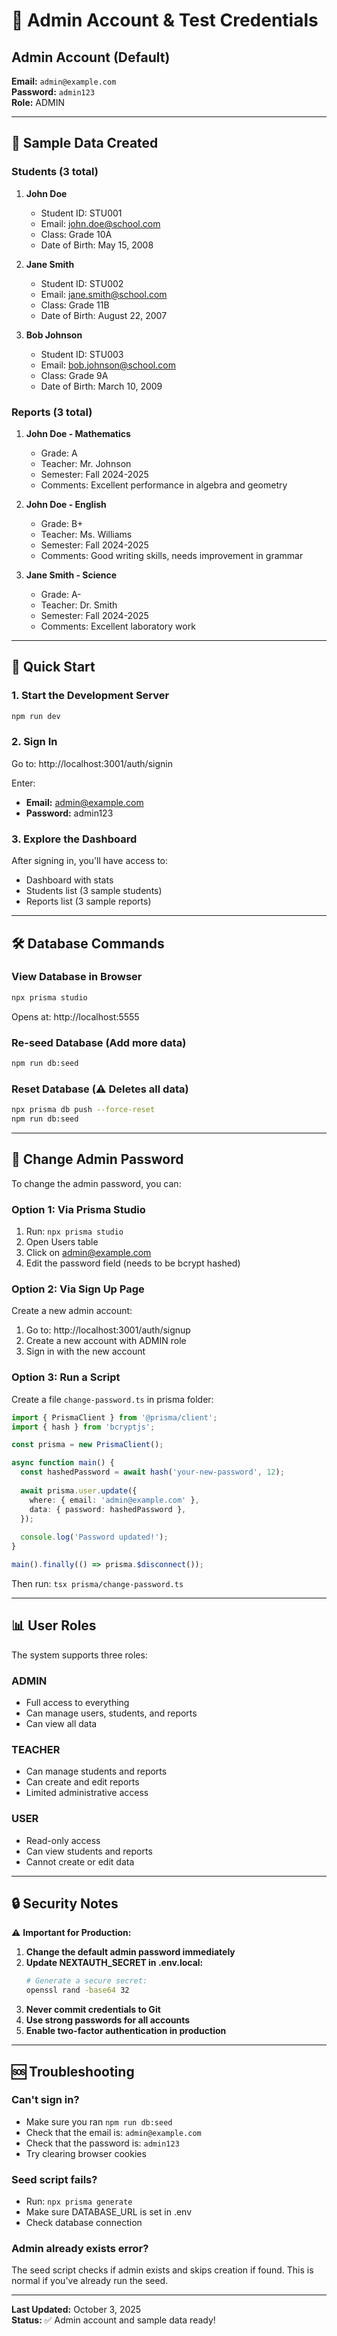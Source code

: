 # 🔐 Admin Account & Test Credentials

## Admin Account (Default)

**Email:** `admin@example.com`  
**Password:** `admin123`  
**Role:** ADMIN

---

## 🌱 Sample Data Created

### Students (3 total)
1. **John Doe**
   - Student ID: STU001
   - Email: john.doe@school.com
   - Class: Grade 10A
   - Date of Birth: May 15, 2008

2. **Jane Smith**
   - Student ID: STU002
   - Email: jane.smith@school.com
   - Class: Grade 11B
   - Date of Birth: August 22, 2007

3. **Bob Johnson**
   - Student ID: STU003
   - Email: bob.johnson@school.com
   - Class: Grade 9A
   - Date of Birth: March 10, 2009

### Reports (3 total)
1. **John Doe - Mathematics**
   - Grade: A
   - Teacher: Mr. Johnson
   - Semester: Fall 2024-2025
   - Comments: Excellent performance in algebra and geometry

2. **John Doe - English**
   - Grade: B+
   - Teacher: Ms. Williams
   - Semester: Fall 2024-2025
   - Comments: Good writing skills, needs improvement in grammar

3. **Jane Smith - Science**
   - Grade: A-
   - Teacher: Dr. Smith
   - Semester: Fall 2024-2025
   - Comments: Excellent laboratory work

---

## 🚀 Quick Start

### 1. Start the Development Server
```bash
npm run dev
```

### 2. Sign In
Go to: http://localhost:3001/auth/signin

Enter:
- **Email:** admin@example.com
- **Password:** admin123

### 3. Explore the Dashboard
After signing in, you'll have access to:
- Dashboard with stats
- Students list (3 sample students)
- Reports list (3 sample reports)

---

## 🛠️ Database Commands

### View Database in Browser
```bash
npx prisma studio
```
Opens at: http://localhost:5555

### Re-seed Database (Add more data)
```bash
npm run db:seed
```

### Reset Database (⚠️ Deletes all data)
```bash
npx prisma db push --force-reset
npm run db:seed
```

---

## 🔑 Change Admin Password

To change the admin password, you can:

### Option 1: Via Prisma Studio
1. Run: `npx prisma studio`
2. Open Users table
3. Click on admin@example.com
4. Edit the password field (needs to be bcrypt hashed)

### Option 2: Via Sign Up Page
Create a new admin account:
1. Go to: http://localhost:3001/auth/signup
2. Create a new account with ADMIN role
3. Sign in with the new account

### Option 3: Run a Script
Create a file `change-password.ts` in prisma folder:
```typescript
import { PrismaClient } from '@prisma/client';
import { hash } from 'bcryptjs';

const prisma = new PrismaClient();

async function main() {
  const hashedPassword = await hash('your-new-password', 12);
  
  await prisma.user.update({
    where: { email: 'admin@example.com' },
    data: { password: hashedPassword },
  });
  
  console.log('Password updated!');
}

main().finally(() => prisma.$disconnect());
```

Then run: `tsx prisma/change-password.ts`

---

## 📊 User Roles

The system supports three roles:

### ADMIN
- Full access to everything
- Can manage users, students, and reports
- Can view all data

### TEACHER
- Can manage students and reports
- Can create and edit reports
- Limited administrative access

### USER
- Read-only access
- Can view students and reports
- Cannot create or edit data

---

## 🔒 Security Notes

⚠️ **Important for Production:**

1. **Change the default admin password immediately**
2. **Update NEXTAUTH_SECRET in .env.local:**
   ```bash
   # Generate a secure secret:
   openssl rand -base64 32
   ```
3. **Never commit credentials to Git**
4. **Use strong passwords for all accounts**
5. **Enable two-factor authentication in production**

---

## 🆘 Troubleshooting

### Can't sign in?
- Make sure you ran `npm run db:seed`
- Check that the email is: `admin@example.com`
- Check that the password is: `admin123`
- Try clearing browser cookies

### Seed script fails?
- Run: `npx prisma generate`
- Make sure DATABASE_URL is set in .env
- Check database connection

### Admin already exists error?
The seed script checks if admin exists and skips creation if found. This is normal if you've already run the seed.

---

**Last Updated:** October 3, 2025  
**Status:** ✅ Admin account and sample data ready!
